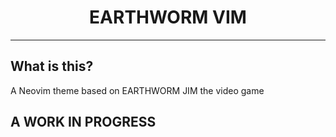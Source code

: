  <div align="center">
 <h1>EARTHWORM VIM</h1>
 </div>
 <hr/>

## What is this?

A Neovim theme based on EARTHWORM JIM the video game

## A WORK IN PROGRESS
